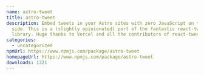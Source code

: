 ```yaml
---
name: astro-tweet
title: astro-tweet
description: Embed tweets in your Astro sites with zero JavaScript on the client
  side. This is a (slightly opinionated) port of the fantastic react-tweet
  library. Huge thanks to Vercel and all the contributors of react-tweet.
categories:
  - uncategorized
npmUrl: https://www.npmjs.com/package/astro-tweet
homepageUrl: https://www.npmjs.com/package/astro-tweet
downloads: 1321
---
```

